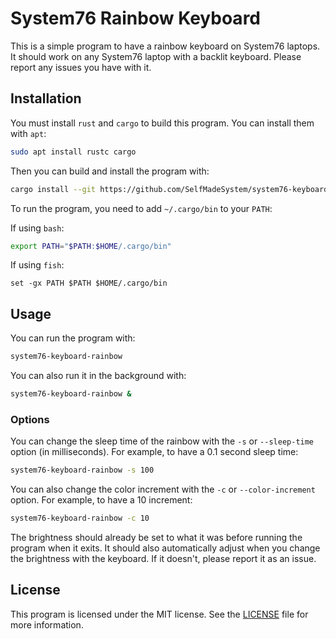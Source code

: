 # System76 Rainbow Keyboard

This is a simple program to have a rainbow keyboard on System76 laptops. It
should work on any System76 laptop with a backlit keyboard. Please report any
issues you have with it.

## Installation

You must install `rust` and `cargo` to build this program. You can install them
with `apt`:

```bash
sudo apt install rustc cargo
```

Then you can build and install the program with:

```bash
cargo install --git https://github.com/SelfMadeSystem/system76-keyboard-rainbow
```

To run the program, you need to add `~/.cargo/bin` to your `PATH`:

If using `bash`:

```bash
export PATH="$PATH:$HOME/.cargo/bin"
```

If using `fish`:

```fish
set -gx PATH $PATH $HOME/.cargo/bin
```

## Usage

You can run the program with:

```bash
system76-keyboard-rainbow
```

You can also run it in the background with:

```bash
system76-keyboard-rainbow &
```

### Options

You can change the sleep time of the rainbow with the `-s` or `--sleep-time`
option (in milliseconds). For example, to have a 0.1 second sleep time:

```bash
system76-keyboard-rainbow -s 100
```

You can also change the color increment with the `-c` or `--color-increment`
option. For example, to have a 10 increment:

```bash
system76-keyboard-rainbow -c 10
```

The brightness should already be set to what it was before running the program
when it exits. It should also automatically adjust when you change the
brightness with the keyboard. If it doesn't, please report it as an issue.

## License

This program is licensed under the MIT license. See the [LICENSE](LICENSE.md) file
for more information.
